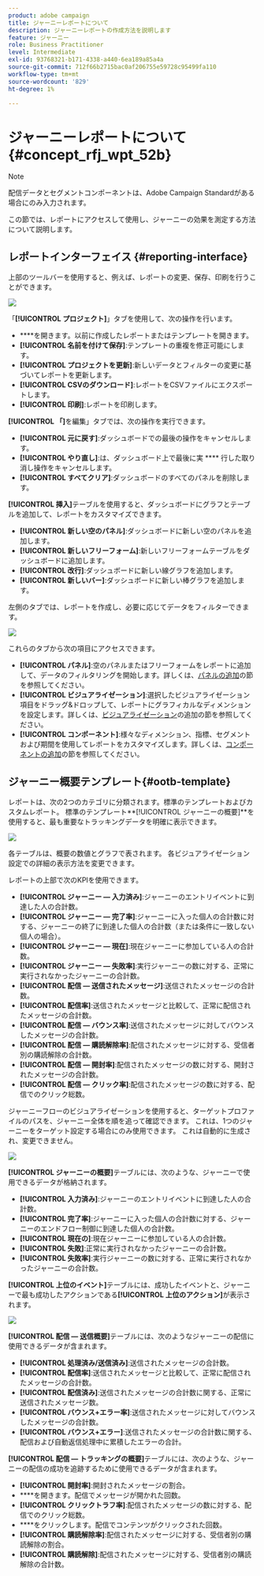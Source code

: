 ```yaml
---
product: adobe campaign
title: ジャーニーレポートについて
description: ジャーニーレポートの作成方法を説明します
feature: ジャーニー
role: Business Practitioner
level: Intermediate
exl-id: 93768321-b171-4338-a440-6ea189a85a4a
source-git-commit: 712f66b2715bac0af206755e59728c95499fa110
workflow-type: tm+mt
source-wordcount: '829'
ht-degree: 1%

---
```


# ジャーニーレポートについて {#concept_rfj_wpt_52b}

>[!NOTE]
>
>配信データとセグメントコンポーネントは、Adobe Campaign Standardがある場合にのみ入力されます。

この節では、レポートにアクセスして使用し、ジャーニーの効果を測定する方法について説明します。

## レポートインターフェイス {#reporting-interface}

上部のツールバーを使用すると、例えば、レポートの変更、保存、印刷を行うことができます。

![](../assets/dynamic_report_toolbar.png)

「**[!UICONTROL プロジェクト]**」タブを使用して、次の操作を行います。

* ****&#x200B;を開きます。以前に作成したレポートまたはテンプレートを開きます。
* **[!UICONTROL 名前を付けて保存]**:テンプレートの重複を修正可能にします。
* **[!UICONTROL プロジェクトを更新]**:新しいデータとフィルターの変更に基づいてレポートを更新します。
* **[!UICONTROL CSVのダウンロード]**:レポートをCSVファイルにエクスポートします。
* **[!UICONTROL 印刷]**:レポートを印刷します。

**[!UICONTROL 「]**&#x200B;を編集」タブでは、次の操作を実行できます。

* **[!UICONTROL 元に戻す]**:ダッシュボードでの最後の操作をキャンセルします。
* **[!UICONTROL やり直し]**:は、ダッシュボード上で最後に実 **** 行した取り消し操作をキャンセルします。
* **[!UICONTROL すべてクリア]**:ダッシュボードのすべてのパネルを削除します。

**[!UICONTROL 挿入]**&#x200B;テーブルを使用すると、ダッシュボードにグラフとテーブルを追加して、レポートをカスタマイズできます。

* **[!UICONTROL 新しい空のパネル]**:ダッシュボードに新しい空のパネルを追加します。
* **[!UICONTROL 新しいフリーフォーム]**:新しいフリーフォームテーブルをダッシュボードに追加します。
* **[!UICONTROL 改行]**:ダッシュボードに新しい線グラフを追加します。
* **[!UICONTROL 新しいバー]**:ダッシュボードに新しい棒グラフを追加します。

左側のタブでは、レポートを作成し、必要に応じてデータをフィルターできます。

![](../assets/dynamic_report_interface.png)

これらのタブから次の項目にアクセスできます。

* **[!UICONTROL パネル]**:空のパネルまたはフリーフォームをレポートに追加して、データのフィルタリングを開始します。詳しくは、[パネルの追加](../reporting/creating-your-journey-reports.md#adding-panels)の節を参照してください。
* **[!UICONTROL ビジュアライゼーション]**:選択したビジュアライゼーション項目をドラッグ&amp;ドロップして、レポートにグラフィカルなディメンションを設定します。詳しくは、[ビジュアライゼーション](../reporting/creating-your-journey-reports.md#adding-visualizations)の追加の節を参照してください。
* **[!UICONTROL コンポーネント]**:様々なディメンション、指標、セグメントおよび期間を使用してレポートをカスタマイズします。詳しくは、[コンポーネントの追加](../reporting/creating-your-journey-reports.md#adding-components)の節を参照してください。

## ジャーニー概要テンプレート{#ootb-template}

レポートは、次の2つのカテゴリに分類されます。標準のテンプレートおよびカスタムレポート。
標準のテンプレート**[!UICONTROL ジャーニーの概要]**&#x200B;を使用すると、最も重要なトラッキングデータを明確に表示できます。

![](../assets/dynamic_report_journey_8.png)

各テーブルは、概要の数値とグラフで表されます。 各ビジュアライゼーション設定での詳細の表示方法を変更できます。

レポートの上部で次のKPIを使用できます。

* **[!UICONTROL ジャーニー — 入力済み]**:ジャーニーのエントリイベントに到達した人の合計数。
* **[!UICONTROL ジャーニー — 完了率]**:ジャーニーに入った個人の合計数に対する、ジャーニーの終了に到達した個人の合計数（または条件に一致しない個人の場合）。
* **[!UICONTROL ジャーニー — 現在]**:現在ジャーニーに参加している人の合計数。
* **[!UICONTROL ジャーニー — 失敗率]**:実行ジャーニーの数に対する、正常に実行されなかったジャーニーの合計数。
* **[!UICONTROL 配信 — 送信されたメッセージ]**:送信されたメッセージの合計数。
* **[!UICONTROL 配信率]**:送信されたメッセージと比較して、正常に配信されたメッセージの合計数。
* **[!UICONTROL 配信 — バウンス率]**:送信されたメッセージに対してバウンスしたメッセージの合計数。
* **[!UICONTROL 配信 — 購読解除率]**:配信されたメッセージに対する、受信者別の購読解除の合計数。
* **[!UICONTROL 配信 — 開封率]**:配信されたメッセージの数に対する、開封されたメッセージの合計数。
* **[!UICONTROL 配信 — クリック率]**:配信されたメッセージの数に対する、配信でのクリック総数。

ジャーニーフローのビジュアライゼーションを使用すると、ターゲットプロファイルのパスを、ジャーニー全体を順を追って確認できます。 これは、1つのジャーニーをターゲット設定する場合にのみ使用できます。 これは自動的に生成され、変更できません。

![](../assets/dynamic_report_journey_10.png)

**[!UICONTROL ジャーニーの概要]**&#x200B;テーブルには、次のような、ジャーニーで使用できるデータが格納されます。

* **[!UICONTROL 入力済み]**:ジャーニーのエントリイベントに到達した人の合計数。
* **[!UICONTROL 完了率]**:ジャーニーに入った個人の合計数に対する、ジャーニーのエンドフロー制御に到達した個人の合計数。
* **[!UICONTROL 現在の]**:現在ジャーニーに参加している人の合計数。
* **[!UICONTROL 失敗]**:正常に実行されなかったジャーニーの合計数。
* **[!UICONTROL 失敗率]**:実行ジャーニーの数に対する、正常に実行されなかったジャーニーの合計数。

**[!UICONTROL 上位のイベント]**&#x200B;テーブルには、成功したイベントと、ジャーニーで最も成功したアクションである&#x200B;**[!UICONTROL 上位のアクション]**&#x200B;が表示されます。

![](../assets/dynamic_report_journey_11.png)

**[!UICONTROL 配信 — 送信概要]**&#x200B;テーブルには、次のようなジャーニーの配信に使用できるデータが含まれます。

* **[!UICONTROL 処理済み/送信済み]**:送信されたメッセージの合計数。
* **[!UICONTROL 配信率]**:送信されたメッセージと比較して、正常に配信されたメッセージの合計数。
* **[!UICONTROL 配信済み]**:送信されたメッセージの合計数に関する、正常に送信されたメッセージ数。
* **[!UICONTROL バウンス+エラー率]**:送信されたメッセージに対してバウンスしたメッセージの合計数。
* **[!UICONTROL バウンス+エラー]**:送信されたメッセージの合計数に関する、配信および自動返信処理中に累積したエラーの合計。

**[!UICONTROL 配信 — トラッキングの概要]**&#x200B;テーブルには、次のような、ジャーニーの配信の成功を追跡するために使用できるデータが含まれます。

* **[!UICONTROL 開封率]**:開封されたメッセージの割合。
* ****&#x200B;を開きます。配信でメッセージが開かれた回数。
* **[!UICONTROL クリックトラフ率]**:配信されたメッセージの数に対する、配信でのクリック総数。
* ****&#x200B;をクリックします。配信でコンテンツがクリックされた回数。
* **[!UICONTROL 購読解除率]**:配信されたメッセージに対する、受信者別の購読解除の割合。
* **[!UICONTROL 購読解除]**:配信されたメッセージに対する、受信者別の購読解除の合計数。
